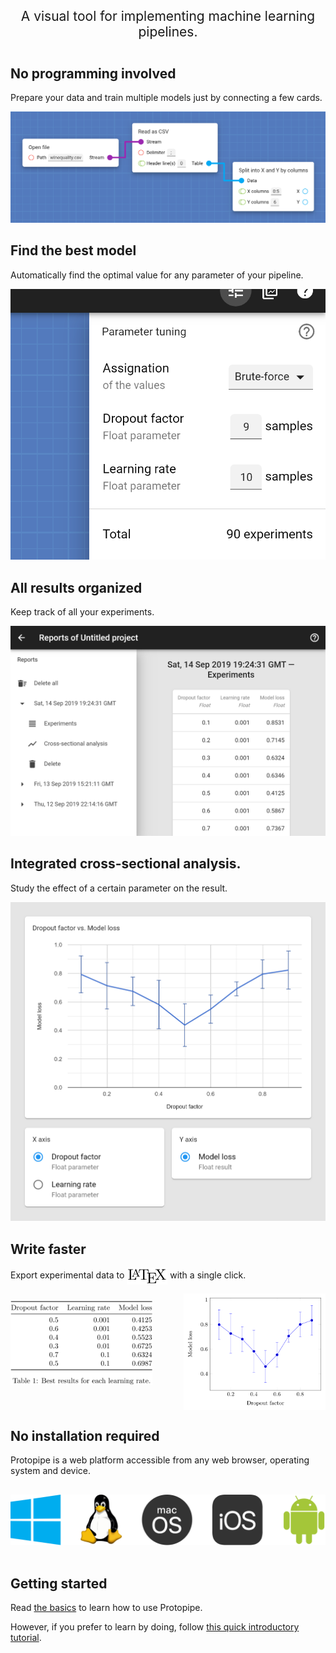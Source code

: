 <style type="text/css">
    #bigTitle {
        font-size: 1.5em;
        margin-bottom: 2em;
        text-align: center;
    }

    @media screen and (min-width: 42em) {
        .main-content p,
        .main-content h2 {
            text-align: center;
        }

        .main-content h2 {
            margin-top: 96px !important;
        }
    }
</style>

<p id="bigTitle">A visual tool for implementing machine learning pipelines.</p>

## No programming involved

Prepare your data and train multiple models just by connecting a few cards.

![3 connected cards](assets/img/basics/design_1.png)

## Find the best model

Automatically find the optimal value for any parameter of your pipeline.

![Parameter tuning](assets/img/README/find_1.png)

## All results organized

Keep track of all your experiments.

![Table of results](assets/img/README/all-results_1.png)

## Integrated cross-sectional analysis.

Study the effect of a certain parameter on the result.

![Cross-sectional analysis](assets/img/reports_screen/cross-sectional_1.png)

## Write faster

Export experimental data to <img class="hardcoded" alt="LaTeX" src="assets/img/README/LaTeX_logo.svg" style="width: 65px; vertical-align: middle;" /> with a single click.

<img class="hardcoded" alt="LaTeX table" src="assets/img/README/LaTeX_table.svg" style="float: left; width: 45%; vertical-align: top; margin-top: 12px;" />
<img class="hardcoded" alt="LaTeX chart" src="assets/img/README/LaTeX_chart.svg" style="float: right; width: 45%; vertical-align: top;" />
<div style="clear: both;"></div>

<!--
LaTeX table:

% Please add the following required packages to your document preamble:
% \usepackage{booktabs}
\begin{table}[]
\center
\begin{tabular}{@{}rrr@{}}
\toprule
Dropout factor & Learning rate & Model loss \\ \midrule
0.5            & 0.001         & 0.4125     \\
0.6            & 0.001         & 0.4253     \\
0.4            & 0.01          & 0.5523     \\
0.3            & 0.01          & 0.6725     \\
0.7            & 0.1           & 0.6324     \\
0.5            & 0.1           & 0.6987     \\ \bottomrule
\end{tabular}
\caption{Best results for each learning rate.}
\label{tab:my-table}
\end{table}

LaTeX chart:

\documentclass{article}
\usepackage{pgfplots}
\begin{document}
\thispagestyle{empty}
\begin{tikzpicture}
\begin{axis}[
xlabel=Dropout factor,
ylabel=Model loss]
\addplot+[error bars/.cd,y dir=both,y explicit] 
coordinates {
	(0.1, 0.7985)   +- (0, 0.12)
	(0.2, 0.7265)	+- (0, 0.16)
	(0.3, 0.6812)	+- (0, 0.1)
	(0.4, 0.5823)	+- (0, 0.17)
	(0.5, 0.4589)	+- (0, 0.13)
	(0.6, 0.5538)	+- (0, 0.1)
	(0.7, 0.7058)	+- (0, 0.05)
	(0.8, 0.7999)	+- (0, 0.1)
	(0.9, 0.8335)	+- (0, 0.12)
};
\end{axis}
\end{tikzpicture}
\end{document}
-->

## No installation required

Protopipe is a web platform accessible from any web browser, operating system and device.

<p style="text-align: center">
    <img class="hardcoded" src="assets/img/operating_systems.svg" alt="Windows, Linux, macOS, iOS, Android" style="margin: 1rem 0" />
</p>

## Getting started

Read [the basics](basics.html) to learn how to use Protopipe.

However, if you prefer to learn by doing, follow [this quick introductory tutorial](tutorials/introductory).
